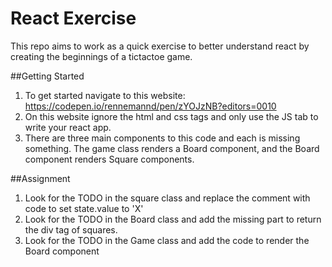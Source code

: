 # React Exercise
This repo aims to work as a quick exercise to better understand react by creating the beginnings of a tictactoe game.

##Getting Started
1. To get started navigate to this website: https://codepen.io/rennemannd/pen/zYOJzNB?editors=0010
2. On this website ignore the html and css tags and only use the JS tab to write your react app.
3. There are three main components to this code and each is missing something. The game class renders a Board component, and the Board component renders Square components.

##Assignment
1. Look for the TODO in the square class and replace the comment with code to set state.value to 'X'
2. Look for the TODO in the Board class and add the missing part to return the div tag of squares.
3. Look for the TODO in the Game class and add the code to render the Board component